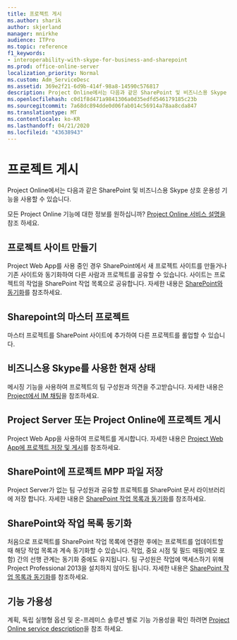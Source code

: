 ```yaml
---
title: 프로젝트 게시
ms.author: sharik
author: skjerland
manager: mnirkhe
audience: ITPro
ms.topic: reference
f1_keywords:
- interoperability-with-skype-for-business-and-sharepoint
ms.prod: office-online-server
localization_priority: Normal
ms.custom: Adm_ServiceDesc
ms.assetid: 369e2f21-6d9b-414f-98a8-14590c576817
description: Project Online에서는 다음과 같은 SharePoint 및 비즈니스용 Skype 상호 운용성 기능을 사용할 수 있습니다.
ms.openlocfilehash: c0d1f8d471a9841306a0d35edfd546179185c23b
ms.sourcegitcommit: 7a68dc894dde0d06fab014c56914a78aa8cda847
ms.translationtype: MT
ms.contentlocale: ko-KR
ms.lasthandoff: 04/21/2020
ms.locfileid: "43638943"
---
```

# <a name="project-publishing"></a>프로젝트 게시

Project Online에서는 다음과 같은 SharePoint 및 비즈니스용 Skype 상호 운용성 기능을 사용할 수 있습니다.
  
모든 Project Online 기능에 대한 정보를 원하십니까? [Project Online 서비스 설명을](project-online-service-description.md)참조 하세요.
  
## <a name="create-a-project-site"></a>프로젝트 사이트 만들기

Project Web App를 사용 중인 경우 SharePoint에서 새 프로젝트 사이트를 만들거나 기존 사이트와 동기화하여 다른 사람과 프로젝트를 공유할 수 있습니다. 사이트는 프로젝트의 작업을 SharePoint 작업 목록으로 공유합니다. 자세한 내용은 [SharePoint와 동기화](https://go.microsoft.com/fwlink/p/?LinkId=271352)를 참조하세요.
  
## <a name="master-projects-on-sharepoint"></a>Sharepoint의 마스터 프로젝트

마스터 프로젝트를 SharePoint 사이트에 추가하여 다른 프로젝트를 롤업할 수 있습니다. 
  
## <a name="presence-with-skype-for-business"></a>비즈니스용 Skype를 사용한 현재 상태

메시징 기능을 사용하여 프로젝트의 팀 구성원과 의견을 주고받습니다. 자세한 내용은 [Project에서 IM 채팅](https://go.microsoft.com/fwlink/p/?LinkId=271351)을 참조하세요.
  
## <a name="publish-projects-on-project-server-or-project-online"></a>Project Server 또는 Project Online에 프로젝트 게시

Project Web App을 사용하여 프로젝트를 게시합니다. 자세한 내용은 [Project Web App에 프로젝트 저장 및 게시](https://go.microsoft.com/fwlink/p/?LinkId=271354)를 참조하세요.
  
## <a name="save-a-project-mpp-file-on-sharepoint"></a>SharePoint에 프로젝트 MPP 파일 저장

Project Server가 없는 팀 구성원과 공유할 프로젝트를 SharePoint 문서 라이브러리에 저장 합니다. 자세한 내용은 [SharePoint 작업 목록과 동기화](https://go.microsoft.com/fwlink/p/?LinkId=271353)를 참조하세요.
  
## <a name="task-list-sync-to-sharepoint"></a>SharePoint와 작업 목록 동기화

처음으로 프로젝트를 SharePoint 작업 목록에 연결한 후에는 프로젝트를 업데이트할 때 해당 작업 목록과 계속 동기화할 수 있습니다. 작업, 중요 시점 및 필드 매핑(메모 포함) 간의 선행 관계는 동기화 중에도 유지됩니다. 팀 구성원은 작업에 액세스하기 위해 Project Professional 2013을 설치하지 않아도 됩니다. 자세한 내용은 [SharePoint 작업 목록과 동기화](https://go.microsoft.com/fwlink/p/?LinkId=271353)를 참조하세요.
  
## <a name="feature-availability"></a>기능 가용성

계획, 독립 실행형 옵션 및 온-프레미스 솔루션 별로 기능 가용성을 확인 하려면 [Project Online service description](project-online-service-description.md)을 참조 하세요.
  

